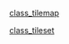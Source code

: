 




[class_tilemap](https://docs.godotengine.org/en/stable/classes/class_tilemap.html#class-tilemap)

[class_tileset](https://docs.godotengine.org/en/stable/classes/class_tileset.html#class-tileset)
